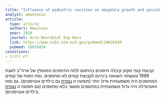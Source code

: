 ```yaml
---
title: "Influence of pediatric vaccines on amygdala growth and opioid ligand binding in rhesus macaque infants: A pilot study"
analyst: amantonio
article:
  type: article
  authors: Hewitson
  year: 2010
  journal: Acta Neurobiol Exp Wars
  link: https://www.ncbi.nlm.nih.gov/pubmed/20628439
  pubmed: 20628439
conditions:
- ללא חיסונים
---
```


קבוצת קופי מקוק קיבלה חיסונים בהתאם ללוח החיסונים המומלץ של ארה"ב לשנת 1999 ונעשתה השוואה ביניהם לקבוצת קופים לא-מחוסנים.
נפח המוח של קופים המחוסנים היה משמעותית גדול יותר (תופעה זו [נצפית](http://www.nature.com/nature/journal/v542/n7641/full/nature21369.html) גם בילדים אוטיסטים).
גם נפח האמיגדלה היה גדול משמעותית במחוסנים מאשר בלא-מחוסנים (גם תופעה זו [נצפית](https://www.ncbi.nlm.nih.gov/pubmed/15254095) בילדים אוטיסטים).
